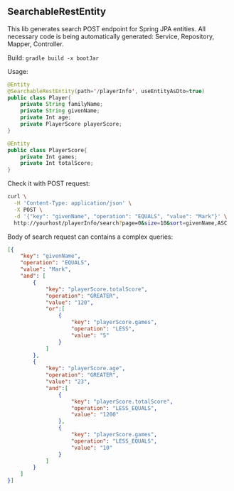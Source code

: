## SearchableRestEntity

This lib generates search POST endpoint for Spring JPA entities.
All necessary code is being automatically generated: Service, Repository, Mapper, Controller. 

Build: `gradle build -x bootJar`

Usage:

```java
@Entity
@SearchableRestEntity(path='/playerInfo', useEntityAsDto=true)
public class Player{
    private String familyName;
    private String givenName;
    private Int age;
    private PlayerScore playerScore;
}

@Entity
public class PlayerScore{
    private Int games;
    private Int totalScore;
} 
```

Check it with POST request:
```bash
curl \
  -H 'Content-Type: application/json' \
  -X POST \
  -d '{"key": "givenName", "operation": "EQUALS", "value": "Mark"}' \
  http://yourhost/playerInfo/search?page=0&size=10&sort=givenName,ASC
```

Body of search request can contains a complex queries:
```json
[{
    "key": "givenName",
    "operation": "EQUALS",
    "value": "Mark",
    "and": [
        {
            "key": "playerScore.totalScore",
            "operation": "GREATER",
            "value": "120",
            "or":[
                {
                    "key": "playerScore.games",
                    "operation": "LESS",
                    "value": "5"
                }
            ]
        },
        {
            "key": "playerScore.age",
            "operation": "GREATER",
            "value": "23",
            "and":[
                {
                    "key": "playerScore.totalScore",
                    "operation": "LESS_EQUALS",
                    "value": "1200"
                },
                {
                    "key": "playerScore.games",
                    "operation": "LESS_EQUALS",
                    "value": "10"
                }
            ]
        }
    ]
}]
```
